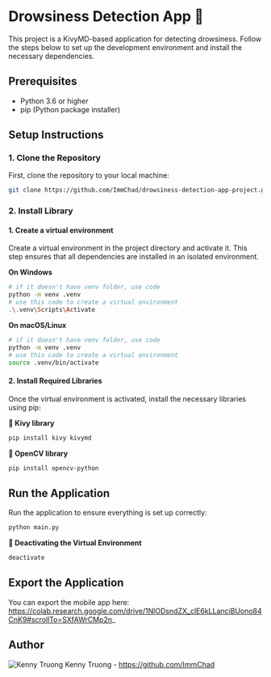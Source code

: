 # Drowsiness Detection App 📱

This project is a KivyMD-based application for detecting drowsiness. Follow the steps below to set up the development environment and install the necessary dependencies.

## Prerequisites

- Python 3.6 or higher
- pip (Python package installer)


## Setup Instructions

### 1. Clone the Repository

First, clone the repository to your local machine:

```sh
git clone https://github.com/ImmChad/drowsiness-detection-app-project.git
```

### 2. Install Library

#### 1. Create a virtual environment
Create a virtual environment in the project directory and activate it. This step ensures that all dependencies are installed in an isolated environment.

**On Windows**

```sh
# if it doesn't have venv folder, use code
python -m venv .venv
# use this code to create a virtual environment
.\.venv\Scripts\Activate
```

**On macOS/Linux**

```sh
# if it doesn't have venv folder, use code
python -m venv .venv
# use this code to create a virtual environment
source .venv/bin/activate
```

#### 2. Install Required Libraries

Once the virtual environment is activated, install the necessary libraries using pip:

**📑 Kivy library**
```sh
pip install kivy kivymd
```

**📑 OpenCV library**
```sh
pip install opencv-python
```

## Run the Application

Run the application to ensure everything is set up correctly:

```sh
python main.py
```

**📴 Deactivating the Virtual Environment**
```sh
deactivate
```

## Export the Application

You can export the mobile app here: 
https://colab.research.google.com/drive/1NlODsndZX_clE6kLLanciBUono84CnK9#scrollTo=SXfAWrCMp2n_


## Author
![Kenny Truong](/assets/images/KENNY.JPG)
Kenny Truong - https://github.com/ImmChad

